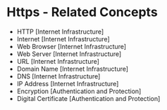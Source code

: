 # Https - Related Concepts

- HTTP [Internet Infrastructure]
- Internet [Internet Infrastructure]
- Web Browser [Internet Infrastructure]
- Web Server [Internet Infrastructure]
- URL [Internet Infrastructure]
- Domain Name [Internet Infrastructure]
- DNS [Internet Infrastructure]
- IP Address [Internet Infrastructure]
- Encryption [Authentication and Protection]
- Digital Certificate [Authentication and Protection]
